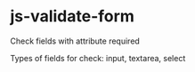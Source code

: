 js-validate-form
================

Check fields with attribute required

Types of fields for check: input, textarea, select